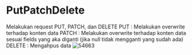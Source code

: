 # PutPatchDelete

Melakukan request PUT, PATCH, dan DELETE
PUT : Melakukan overwrite terhadap konten data
PATCH : Melakukan overwrite terhadap konten data sesuai fields yang aka diganti (jika null tidak mengganti yang sudah ada)
DELETE : Mengahpus data
![54663](https://user-images.githubusercontent.com/54460781/125547583-70a922a8-6dff-435e-9162-2a47ad21be34.jpg)
